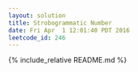 ```yaml
---
layout: solution
title: Strobogrammatic Number
date: Fri Apr  1 12:01:40 PDT 2016
leetcode_id: 246
---
```

{% include_relative README.md %}
